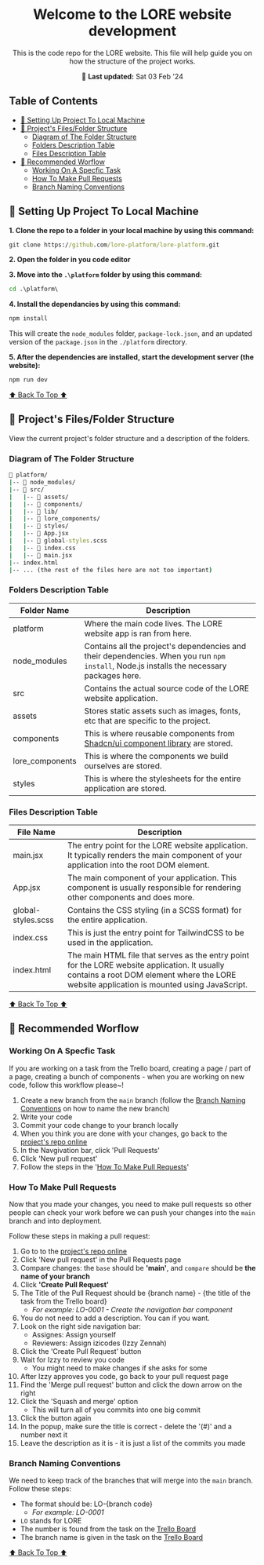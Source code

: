 <h1 align="center"> Welcome to the LORE website development </h1>

<p align="center">This is the code repo for the LORE website. This file will help guide you on how the structure of the project works.</p>

<p align="center">📆 <b>Last updated:</b> Sat 03 Feb '24</p>

## Table of Contents

- [🍇 Setting Up Project To Local Machine](#🍇-setting-up-project-to-local-machine)
- [🍋 Project's Files/Folder Structure](#🍋-projects-filesfolder-structure)
  - [Diagram of The Folder Structure](#diagram-of-the-folder-structure)
  - [Folders Description Table](#folders-description-table)
  - [Files Description Table](#files-description-table)
- [🧁 Recommended Worflow](#🧁-recommended-worflow)
  - [Working On A Specfic Task](#working-on-a-specfic-task)
  - [How To Make Pull Requests](#how-to-make-pull-requests)
  - [Branch Naming Conventions](#branch-naming-conventions)

## 🍇 Setting Up Project To Local Machine

**1. Clone the repo to a folder in your local machine by using this command:**

```cmd
git clone https://github.com/lore-platform/lore-platform.git
```

**2. Open the folder in you code editor**

**3. Move into the `.\platform` folder by using this command:**

```cmd
cd .\platform\
```

**4. Install the dependancies by using this command:**

```cmd
npm install
```

This will create the `node_modules` folder, `package-lock.json`, and an updated version of the `package.json` in the `./platform` directory.

**5. After the dependencies are installed, start the development server (the website):**

```cmd
npm run dev
```

[⬆️ Back To Top ⬆️](#welcome-to-the-lore-website-development)

## 🍋 Project's Files/Folder Structure

View the current project's folder structure and a description of the folders.

### Diagram of The Folder Structure

```cmd
📂 platform/
|-- 📂 node_modules/
|-- 📂 src/
|   |-- 📂 assets/
|   |-- 📂 components/
|   |-- 📂 lib/
|   |-- 📂 lore_components/
|   |-- 📂 styles/
|   |-- 📄 App.jsx
|   |-- 📄 global-styles.scss
|   |-- 📄 index.css
|   |-- 📄 main.jsx
|-- index.html
|-- ... (the rest of the files here are not too important)
```

### Folders Description Table

| Folder Name     | Description                                                                                                                               |
| --------------- | ----------------------------------------------------------------------------------------------------------------------------------------- |
| platform        | Where the main code lives. The LORE website app is ran from here.                                                                         |
| node_modules    | Contains all the project's dependencies and their dependencies. When you run `npm install`, Node.js installs the necessary packages here. |
| src             | Contains the actual source code of the LORE website application.                                                                          |
| assets          | Stores static assets such as images, fonts, etc that are specific to the project.                                                         |
| components      | This is where reusable components from [Shadcn/ui component library](https://ui.shadcn.com/) are stored.                                  |
| lore_components | This is where the components we build ourselves are stored.                                                                               |
| styles          | This is where the stylesheets for the entire application are stored.                                                                      |

### Files Description Table

| File Name          | Description                                                                                                                                                                                |
| ------------------ | ------------------------------------------------------------------------------------------------------------------------------------------------------------------------------------------ |
| main.jsx           | The entry point for the LORE website application. It typically renders the main component of your application into the root DOM element.                                                   |
| App.jsx            | The main component of your application. This component is usually responsible for rendering other components and does more.                                                                |
| global-styles.scss | Contains the CSS styling (in a SCSS format) for the entire application.                                                                                                                    |
| index.css          | This is just the entry point for TailwindCSS to be used in the application.                                                                                                                |
| index.html         | The main HTML file that serves as the entry point for the LORE website application. It usually contains a root DOM element where the LORE website application is mounted using JavaScript. |

[⬆️ Back To Top ⬆️](#welcome-to-the-lore-website-development)

## 🧁 Recommended Worflow

### Working On A Specfic Task

If you are working on a task from the Trello board, creating a page / part of a page, creating a bunch of components - when you are working on new code, follow this workflow please~!

1. Create a new branch from the `main` branch (follow the [Branch Naming Conventions](#branch-naming-conventions) on how to name the new branch)
2. Write your code
3. Commit your code change to your branch locally
4. When you think you are done with your changes, go back to the [project's repo online](https://github.com/lore-platform/lore-platform/tree/main)
5. In the Navgivation bar, click 'Pull Requests'
6. Click 'New pull request'
7. Follow the steps in the '[How To Make Pull Requests](#how-to-make-pull-requests)'

### How To Make Pull Requests

Now that you made your changes, you need to make pull requests so other people can check your work before we can push your changes into the `main` branch and into deployment.

Follow these steps in making a pull request:

1. Go to to the [project's repo online](https://github.com/lore-platform/lore-platform/tree/main)
2. Click 'New pull request' in the Pull Requests page
3. Compare changes: the `base` should be **'main'**, and `compare` should be **the name of your branch**
4. Click **'Create Pull Request'**
5. The Title of the Pull Request should be {branch name} - {the title of the task from the Trello board}
   - _For example: LO-0001 - Create the navigation bar component_
6. You do not need to add a description. You can if you want.
7. Look on the right side navigation bar:
   - Assignes: Assign yourself
   - Reviewers: Assign izicodes (Izzy Zennah)
8. Click the 'Create Pull Request' button
9. Wait for Izzy to review you code
   - You might need to make changes if she asks for some
10. After Izzy approves you code, go back to your pull request page
11. Find the 'Merge pull request' button and click the down arrow on the right
12. Click the 'Squash and merge' option
    - This will turn all of you commits into one big commit
13. Click the button again
14. In the popup, make sure the title is correct - delete the '(#)' and a number next it
15. Leave the description as it is - it is just a list of the commits you made

### Branch Naming Conventions

We need to keep track of the branches that will merge into the `main` branch. Follow these steps:

- The format should be: LO-{branch code}
  - _For example: LO-0001_
- `LO` stands for LORE
- The number is found from the task on the [Trello Board](https://trello.com/b/H5r3AFI2/main-development-%D0%BE%D1%81%D0%BD%D0%BE%D0%B2%D0%BD%D0%BE%D0%B5-p%D0%B0%D0%B7%D0%B2%D0%B8%D1%82%D0%B8%D0%B5)
- The branch name is given in the task on the [Trello Board](https://trello.com/b/H5r3AFI2/main-development-%D0%BE%D1%81%D0%BD%D0%BE%D0%B2%D0%BD%D0%BE%D0%B5-p%D0%B0%D0%B7%D0%B2%D0%B8%D1%82%D0%B8%D0%B5)

[⬆️ Back To Top ⬆️](#welcome-to-the-lore-website-development)
